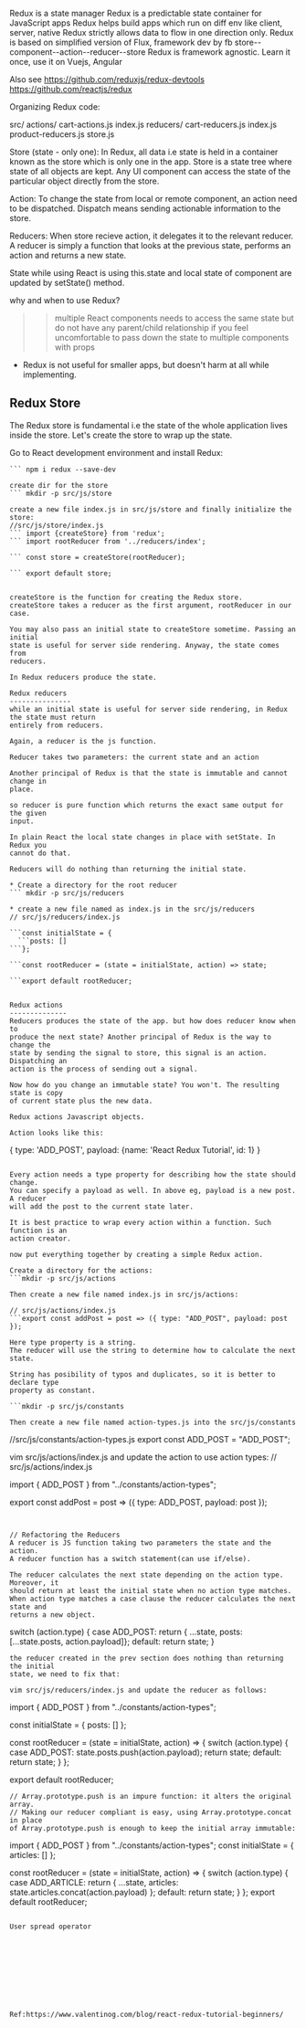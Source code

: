 Redux is a state manager
Redux is a predictable state container for JavaScript apps
Redux helps build apps which run on diff env like client, server, native
Redux strictly allows data to flow in one direction only.
Redux is based on simplified version of Flux, framework dev by fb
store--component--action--reducer--store
Redux is framework agnostic. Learn it once, use it on Vuejs, Angular

Also see https://github.com/reduxjs/redux-devtools
https://github.com/reactjs/redux

Organizing Redux code:

src/
  actions/
     cart-actions.js
  index.js
  reducers/
     cart-reducers.js
     index.js
     product-reducers.js
  store.js

Store (state - only one):
 In Redux, all data i.e state is held in a container known as the store which is
only one in the app.
Store is a state tree where state of all objects are kept.
Any UI component can access the state of the particular object directly from the
store.

Action: 
To change the state from local or remote component, an action need to be
dispatched. Dispatch means sending actionable information to the store.

Reducers:
When store recieve action, it delegates it to the relevant reducer.
A reducer is simply a function that looks at the previous state, performs an
action and returns a new state.

State while using React is using this.state and local state of component are updated by setState()
method.

why and when to use Redux?
>> multiple React components needs to access the same state but do not have any
>> parent/child relationship
>> if you feel uncomfortable to pass down the state to multiple components with
>> props

* Redux is not useful for smaller apps, but doesn't harm at all while
  implementing.

Redux Store
------------
The Redux store is fundamental i.e the state of the whole application lives
inside the store.
Let's create the store to wrap up the state.

Go to React development environment and install Redux:

``` cd reduxapp
``` npm i redux --save-dev

create dir for the store
``` mkdir -p src/js/store

create a new file index.js in src/js/store and finally initialize the store:
//src/js/store/index.js
``` import {createStore} from 'redux';
``` import rootReducer from '../reducers/index';

``` const store = createStore(rootReducer);

``` export default store;


createStore is the function for creating the Redux store.
createStore takes a reducer as the first argument, rootReducer in our case.

You may also pass an initial state to createStore sometime. Passing an initial
state is useful for server side rendering. Anyway, the state comes from
reducers.

In Redux reducers produce the state.

Redux reducers
---------------
while an initial state is useful for server side rendering, in Redux the state must return
entirely from reducers.

Again, a reducer is the js function.

Reducer takes two parameters: the current state and an action

Another principal of Redux is that the state is immutable and cannot change in
place.

so reducer is pure function which returns the exact same output for the given
input.

In plain React the local state changes in place with setState. In Redux you
cannot do that.

Reducers will do nothing than returning the initial state.

* Create a directory for the root reducer
``` mkdir -p src/js/reducers

* create a new file named as index.js in the src/js/reducers
// src/js/reducers/index.js

```const initialState = {
  ```posts: []
```};

```const rootReducer = (state = initialState, action) => state;

```export default rootReducer;


Redux actions
--------------
Reducers produces the state of the app. but how does reducer know when to
produce the next state? Another principal of Redux is the way to change the
state by sending the signal to store, this signal is an action. Dispatching an
action is the process of sending out a signal.

Now how do you change an immutable state? You won't. The resulting state is copy
of current state plus the new data.

Redux actions Javascript objects.

Action looks like this:
```
{
  type: 'ADD_POST',
  payload: {name: 'React Redux Tutorial', id: 1}
}
```

Every action needs a type property for describing how the state should change.
You can specify a payload as well. In above eg, payload is a new post. A reducer
will add the post to the current state later.

It is best practice to wrap every action within a function. Such function is an
action creator.

now put everything together by creating a simple Redux action.

Create a directory for the actions:
```mkdir -p src/js/actions

Then create a new file named index.js in src/js/actions:

// src/js/actions/index.js
```export const addPost = post => ({ type: "ADD_POST", payload: post });

Here type property is a string.
The reducer will use the string to determine how to calculate the next state.

String has posibility of typos and duplicates, so it is better to declare type
property as constant.

```mkdir -p src/js/constants

Then create a new file named action-types.js into the src/js/constants

```
//src/js/constants/action-types.js
export const ADD_POST = "ADD_POST";

vim src/js/actions/index.js and update the action to use action types:
// src/js/actions/index.js

import { ADD_POST } from "../constants/action-types";

export const addPost = post => ({ type: ADD_POST, payload: post });
```


// Refactoring the Reducers
A reducer is JS function taking two parameters the state and the action.
A reducer function has a switch statement(can use if/else).

The reducer calculates the next state depending on the action type. Moreover, it
should return at least the initial state when no action type matches.
When action type matches a case clause the reducer calculates the next state and
returns a new object.
```
switch (action.type) {
  case ADD_POST:
    return { ...state, posts: [...state.posts, action.payload]};
  default:
    return state;
}
```
the reducer created in the prev section does nothing than returning the initial
state, we need to fix that:

vim src/js/reducers/index.js and update the reducer as follows:

```
import { ADD_POST } from "../constants/action-types";

const initialState = {
   posts: []
};

const rootReducer = (state = initialState, action) => {
  switch (action.type) {
    case ADD_POST:
       state.posts.push(action.payload);
       return state;
    default:
      return state;
  }
};

export default rootReducer;
```
// Array.prototype.push is an impure function: it alters the original array.
// Making our reducer compliant is easy, using Array.prototype.concat in place
of Array.prototype.push is enough to keep the initial array immutable:
```
import { ADD_POST } from "../constants/action-types";
const initialState = {
 articles: []
};

const rootReducer = (state = initialState, action) => {
  switch (action.type) {
    case ADD_ARTICLE:
      return { ...state, articles: state.articles.concat(action.payload) };
    default:
      return state;
  }
};
export default rootReducer;
```

User spread operator 










Ref:https://www.valentinog.com/blog/react-redux-tutorial-beginners/









